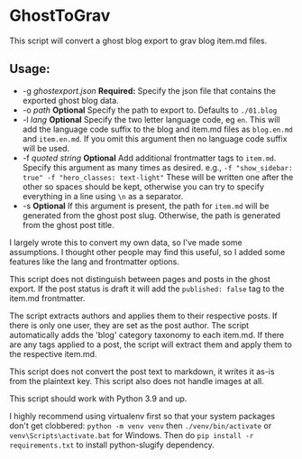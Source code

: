 # GhostToGrav

This script will convert a ghost blog export to grav blog item.md files.

## Usage:
  * -g _ghostexport.json_ **Required:** Specify the json file that contains the exported ghost blog data.
  * -o _path_ **Optional** Specify the path to export to. Defaults to `./01.blog`
  * -l _lang_ **Optional** Specify the two letter language code, eg `en`.
    This will add the language code suffix to the blog and item.md files as `blog.en.md` and `item.en.md`.
    If you omit this argument then no language code suffix will be used.
  * -f _quoted string_ **Optional** Add additional frontmatter tags to `item.md`. 
    Specify this argument as many times as desired. e.g., `-f "show_sidebar: true" -f "hero_classes: text-light"`
    These will be written one after the other so spaces should be kept, otherwise you can try to specify everything
    in a line using `\n` as a separator.
  * -s **Optional** If this argument is present, the path for `item.md` will be generated from the ghost post slug.
    Otherwise, the path is generated from the ghost post title.  

I largely wrote this to convert my own data, so I've made some assumptions.
I thought other people may find this useful, so I added some features like the lang and frontmatter options.

This script does not distinguish between pages and posts in the ghost export. 
If the post status is draft it will add the `published: false` tag to the item.md frontmatter.

The script extracts authors and applies them to their respective posts.
If there is only one user, they are set as the post author.
The script automatically adds the 'blog' category taxonomy to each item.md.
If there are any tags applied to a post, the script will extract them and apply them to the respective item.md.

This script does not convert the post text to markdown, it writes it as-is from the plaintext key.
This script also does not handle images at all.

This script should work with Python 3.9 and up.

I highly recommend using virtualenv first so that your system packages don't get clobbered: `python -m venv venv` then `./venv/bin/activate` or 
`venv\Scripts\activate.bat` for Windows.
Then do `pip install -r requirements.txt` to install python-slugify dependency. 